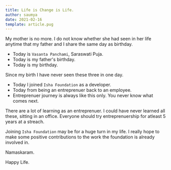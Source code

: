 ```yaml
---
title: Life is Change is Life.
author: saumya
date: 2021-02-16
template: article.pug
---
```



My mother is no more. I do not know whether she had seen in her life anytime that my father and I share the same day as birthday.
 
 - Today is `Vasanta Panchami`, Saraswati Puja.
 - Today is my father's birthday.
 - Today is my birthday.

Since my birth I have never seen these three in one day.

 - Today I joined `Isha Foundation` as a developer.
 - Today from being an entreprenuer back to an employee.
 - Entreprenuer journey is always like this only. You never know what comes next.

There are a lot of learning as an entreprenuer. I could have never learned all these, sitting in an office. Everyone should try entreprenuership for atleast 5 years at a streach.

Joining `Isha Foundation` may be for a huge turn in my life. I really hope to make some positive contributions to the work the foundation is already involved in.



Namaskaram.

Happy Life.




















